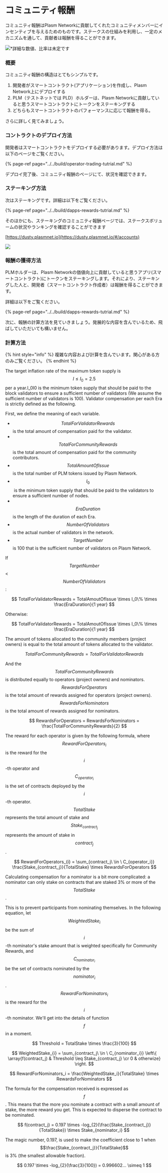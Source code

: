 # コミュニティ報酬

コミュニティ報酬はPlasm Networkに貢献してくれたコミュニティメンバーにインセンティブを与えるためのものです。ステークスの仕組みを利用し、一定のメカニズムを通して、貢献者は報酬を得ることができます。

![\*&#x8A73;&#x7D30;&#x306A;&#x6570;&#x5024;&#x3001;&#x6BD4;&#x7387;&#x306F;&#x672A;&#x5B9A;&#x3067;&#x3059;](https://gblobscdn.gitbook.com/assets%2F-M8GVK5H7hOsGnYqg-7q%2F-MEVhuEXH_ob7auotAQh%2F-MEWBq6RtHGYzqoV77n0%2FScreen%20Shot%202020-08-11%20at%2018.33.49.png?alt=media&token=f9e667a5-ccc3-45a7-aada-ab158f91b67e)

### 概要 <a id="overview"></a>

コミュニティ報酬の構造はとてもシンプルです。

1. 開発者がスマートコントラクト\(アプリケーション\)を作成し、Plasm Network上にデプロイする
2. PLM（テストネットでは PLD）ホルダーは、Plasm Networkに貢献していると思うスマートコントラクトにトークンをステーキングする
3. どちらもスマートコントラクトのパフォーマンスに応じて報酬を得る。

さらに詳しく見てみましょう。

### コントラクトのデプロイ方法 <a id="how-to-deploy-your-contract"></a>

開発者はスマートコントラクトをデプロイする必要があります。デプロイ方法は以下のページをご覧ください。

{% page-ref page="../../build/operator-trading-tutrial.md" %}

デプロイ完了後、コミュニティ報酬のページにて、状況を確認できます。

### ステーキング方法 <a id="how-to-nominate-your-contract"></a>

次はステーキングです。詳細は以下をご覧ください。

{% page-ref page="../../build/dapps-rewards-tutrial.md" %}

そのほかにも、ステーキングのコミュニティ報酬ページでは、ステークスボリュームの状況やランキングを確認することができます

​[https://dusty.plasmnet.io](https://dusty.plasmnet.io/#/accounts)​

![](https://gblobscdn.gitbook.com/assets%2F-M8GVK5H7hOsGnYqg-7q%2F-MEQ7wEnMGsqh5gDfY0r%2F-MEQ83B6c9XW4j5kBGqF%2FScreen%20Shot%202020-08-11%20at%2010.29.40.png?alt=media&token=7420eba9-d25b-40d5-8f18-022fc57d0029)

### 報酬の獲得方法 <a id="how-to-get-rewards"></a>

PLMホルダーは、Plasm Networkの価値向上に貢献していると思うアプリ\(スマートコントラクト\)にトークンをステーキングします。それにより、ステーキングした人と、開発者（スマートコントラクト作成者）は報酬を得ることができます。

詳細は以下をご覧ください。

{% page-ref page="../../build/dapps-rewards-tutrial.md" %}

次に、報酬の計算方法を見ていきましょう。発展的な内容を含んでいるため、飛ばしていただいても構いません。

### 計算方法 <a id="rewards-calculation"></a>

{% hint style="info" %}
複雑な内容および計算を含んでいます。関心がある方のみご覧ください。
{% endhint %}

The target inflation rate of the maximum token supply is $$I ≤ I_0 = 2.5$$per a year.I\_0I0​ is the minimum token supply that should be paid to the block validators to ensure a sufficient number of validators \(We assume the sufficient number of validators is 100\). Validator compensation per each Era is strictly defined as the following.

First, we define the meaning of each variable.

* $$​TotalForValidatorRewards$$ is the total amount of compensation paid for the validator.
* ​ $$TotalForCommunityRewards$$ is the total amount of compensation paid for the community contributors.
* $$​TotalAmountOfIssue$$ is the total number of PLM tokens issued by Plasm Network.
* $$​I_0$$ ​ is the minimum token supply that should be paid to the validators to ensure a sufficient number of nodes.
* ​ $$EraDuration$$ is the length of the duration of each Era.
* $$​NumberOfValidators$$ is the actual number of validators in the network.
* $$TargetNumber$$ is 100 that is the sufficient number of validators on Plasm Network.

If $$TargetNumber$$ &lt; $$NumberOfValidators$$ :

$$
TotalForValidatorRewards = TotalAmoutOfIssue \times I_0\% \times \frac{EraDuration}{1 year}
$$

Otherwise:

$$
TotalForValidatorRewards = TotalAmoutOfIssue \times I_0\% \times \frac{EraDuration}{1 year}
$$

The amount of tokens allocated to the community members \(project owners\) is equal to the total amount of tokens allocated to the validator.

$$
TotalForCommunityRewards = TotalForValidatorRewards
$$

And the $$TotalForCommunityRewards$$ is distributed equally to operators \(project owners\) and nominators. $$RewardsForOperators$$ is the total amount of rewards assigned for operators \(project owners\). $$RewardsForNominators$$ is the total amount of rewards assigned for nominators.

$$
RewardsForOperators = RewardsForNominators = \frac{TotalForCommunityRewards}{2}
$$

The reward for each operator is given by the following formula, where $$RewardForOperators_{i}$$ ​ is the reward for the $$i$$ -th operator and $$C_{operator_i}$$ is the set of contracts deployed by the $$i$$ -th operator. $$TotalStake$$ represents the total amount of stake and $$Stake_{contract_j}$$ ​​ represents the amount of stake in $$contract_j$$ .

$$
RewardForOperators_{i} = \sum_{contract_j\ \in \ C_{operator_i}} \frac{Stake_{contract_j}}{TotalStake} \times RewardsForOperators
$$

Calculating compensation for a nominator is a bit more complicated: a nominator can only stake on contracts that are staked 3% or more of the $$TotalStake$$ .

This is to prevent participants from nominating themselves. In the following equation, let $$WeightedStake_i$$ ​ be the sum of $$i$$ -th nominator's stake amount that is weighted specifically for Community Rewards, and $$C_{nominator_i}$$ ​​ be the set of contracts nominated by the $$nominator_i$$ ​. $$RewardForNominators_i$$ ​ is the reward for the $$i$$ -th nominator. We'll get into the details of function $$f$$ in a moment.

$$
Threshold = TotalStake \times \frac{3}{100}
$$

$$
WeightedStake_{i} = \sum_{contract_j\ \in \ C_{nominator_i}} \left\{ \array{f(contract_j) & Threshold \leq Stake_{contract_j} \cr 0 & otherwize} \right.
$$

$$
RewardForNominators_i = \frac{WeightedStake_i}{TotalStake} \times RewardsForNominators
$$

The formula for the compensation received is expressed as $$f$$. This means that the more you nominate a contract with a small amount of stake, the more reward you get. This is expected to disperse the contract to be nominated.

$$
f(contract_j) = 0.197 \times -log_{2}(\frac{Stake_{contract_j}}{TotalStake})  \times Stake_{nominator_i}
$$

The magic number, 0.197, is used to make the coefficient close to 1 when $$\frac{Stake_{contract_j}}{TotalStake}$$ is 3% \(the smallest allowable fraction\).

$$
0.197 \times -log_{2}(\frac{3}{100}) = 0.996602... \simeq 1
$$

